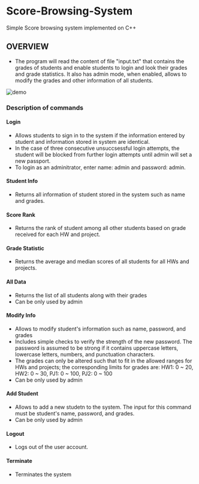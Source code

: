 # Score-Browsing-System
Simple Score browsing system implemented on C++

## OVERVIEW

* The program will read the content of file "input.txt" that contains the grades of students and enable students to login and look their grades and grade statistics. It also has admin mode, when enabled, allows to modify the grades and other information of all students.

![demo](https://user-images.githubusercontent.com/62408255/195108942-d4d2a92c-b84a-413a-9f09-6f2d542b30ea.png)

### Description of commands

#### Login
* Allows students to sign in to the system if the information entered by student and information stored in system are identical.
* In the case of three consecutive unsuccsessful login attempts, the student will be blocked from further login attempts until admin will set a new passport.
* To login as an adminitrator, enter name: admin and password: admin.

#### Student Info
* Returns all information of student stored in the system such as name and grades.

#### Score Rank
* Returns the rank of student among all other students based on grade received for each HW and project.

#### Grade Statistic
* Returns the average and median scores of all students for all HWs and projects.

#### All Data
* Returns the list of all students along with their grades
* Can be only used by admin

#### Modify Info
* Allows to modify student's information such as name, password, and grades
* Includes simple checks to verify the strength of the new password. The password is assumed to be strong if it contains uppercase letters, lowercase letters, numbers, and punctuation characters.
* The grades can only be altered such that to fit in the allowed ranges for HWs and projects; the corresponding limits for grades are: HW1: 0 ~ 20, HW2: 0 ~ 30, PJ1: 0 ~ 100, PJ2: 0 ~ 100 
* Can be only used by admin

#### Add Student
* Allows to add a new studetn to the system. The input for this command must be student's name, password, and grades.
* Can be only used by admin

#### Logout
* Logs out of the user account. 

#### Terminate
* Terminates the system
